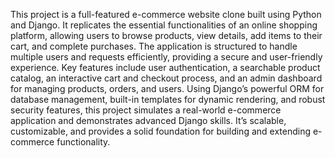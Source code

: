 This project is a full-featured e-commerce website clone built using Python and Django. It replicates the essential functionalities of an online shopping platform, allowing users to browse products, view details, add items to their cart, and complete purchases. The application is structured to handle multiple users and requests efficiently, providing a secure and user-friendly experience. Key features include user authentication, a searchable product catalog, an interactive cart and checkout process, and an admin dashboard for managing products, orders, and users. Using Django’s powerful ORM for database management, built-in templates for dynamic rendering, and robust security features, this project simulates a real-world e-commerce application and demonstrates advanced Django skills. It’s scalable, customizable, and provides a solid foundation for building and extending e-commerce functionality.
